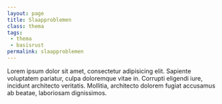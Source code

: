 ```yaml
---
layout: page
title: Slaapproblemen
class: thema
tags:
 - thema
 - basisrust
permalink: slaapproblemen
---
```

Lorem ipsum dolor sit amet, consectetur adipisicing elit. Sapiente voluptatem pariatur, culpa doloremque vitae in. Corrupti eligendi iure, incidunt architecto veritatis. Mollitia, architecto dolorem fugiat accusamus ab beatae, laboriosam dignissimos.
